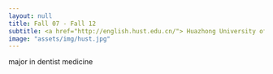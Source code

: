 ```yaml
---
layout: null
title: Fall 07 - Fall 12
subtitle: <a href="http://english.hust.edu.cn/"> Huazhong University of Science and Technology, tongji medical college </a>
image: "assets/img/hust.jpg"
---
```

major in dentist medicine
